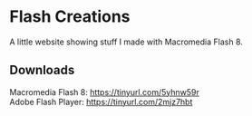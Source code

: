 # Flash Creations
A little website showing stuff I made with Macromedia Flash 8.

## Downloads
Macromedia Flash 8: https://tinyurl.com/5yhnw59r <br>
Adobe Flash Player: https://tinyurl.com/2mjz7hbt